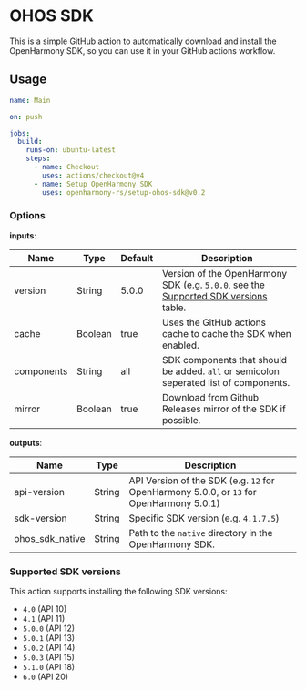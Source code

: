 # OHOS SDK

This is a simple GitHub action to automatically download and install the OpenHarmony SDK,
so you can use it in your GitHub actions workflow.

## Usage

```yaml
name: Main

on: push

jobs:
  build:
    runs-on: ubuntu-latest
    steps:
      - name: Checkout
        uses: actions/checkout@v4
      - name: Setup OpenHarmony SDK
        uses: openharmony-rs/setup-ohos-sdk@v0.2
```

### Options

**inputs**:

| Name       | Type    | Default | Description                                                                           |
|------------|---------|---------|---------------------------------------------------------------------------------------|
| version    | String  | 5.0.0   | Version of the OpenHarmony SDK (e.g. `5.0.0`, see the [Supported SDK versions] table. |
| cache      | Boolean | true    | Uses the GitHub actions cache to cache the SDK when enabled.                          |
| components | String  | all     | SDK components that should be added. `all` or semicolon seperated list of components. |
| mirror     | Boolean | true    | Download from Github Releases mirror of the SDK if possible.                          |

[Supported SDK versions]: #supported-sdk-versions

**outputs**:


| Name            | Type   | Description                                                                             |
|-----------------|--------|-----------------------------------------------------------------------------------------|
| api-version     | String | API Version of the SDK (e.g. `12` for OpenHarmony 5.0.0, or `13` for OpenHarmony 5.0.1) |
| sdk-version     | String | Specific SDK version (e.g. `4.1.7.5`)                                                   |
| ohos_sdk_native | String | Path to the `native` directory in the OpenHarmony SDK.                                  |


### Supported SDK versions

This action supports installing the following SDK versions: 

- `4.0` (API 10)
- `4.1` (API 11)
- `5.0.0` (API 12)
- `5.0.1` (API 13)
- `5.0.2` (API 14)
- `5.0.3` (API 15)
- `5.1.0` (API 18)
- `6.0`   (API 20)

